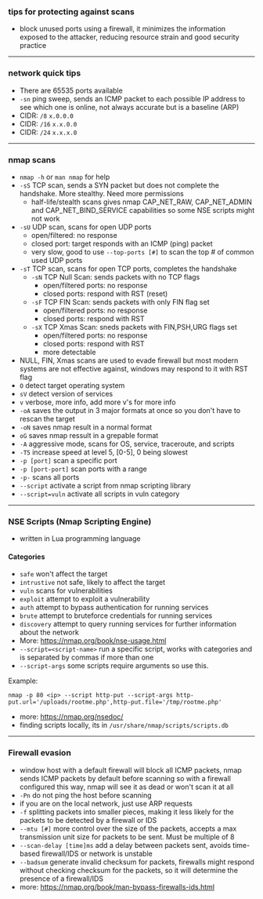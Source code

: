 ### tips for protecting against scans

- block unused ports using a firewall, it minimizes the information exposed to the attacker, reducing resource strain and good security practice

  
___


### network quick tips

- There are 65535 ports available
- `-sn` ping sweep, sends an ICMP packet to each possible IP address to see which one is online, not always accurate but is a baseline (ARP)
- CIDR: `/8` `x.0.0.0`
- CIDR: `/16` `x.x.0.0`
- CIDR: `/24` `x.x.x.0`
  
___


### nmap scans

- `nmap -h` or `man nmap` for help
- `-sS` TCP scan, sends a SYN packet but does not complete the handshake. More stealthy. Need more permissions
  - half-life/stealth scans gives nmap CAP_NET_RAW, CAP_NET_ADMIN and CAP_NET_BIND_SERVICE capabilities so some NSE scripts might not work 
- `-sU` UDP scan, scans for open UDP ports
  - open/filtered: no response
  - closed port: target responds with an ICMP (ping) packet
  - very slow, good to use `--top-ports [#]` to scan the top # of common used UDP ports
- `-sT` TCP scan, scans for open TCP ports, completes the handshake
  - `-sN` TCP Null Scan: sends packets with no TCP flags
    - open/filtered ports: no response
    - closed ports: respond with RST (reset)
  - `-sF` TCP FIN Scan: sends packets with only FIN flag set
    - open/filtered ports: no response
    - closed ports: respond with RST 
  - `-sX` TCP Xmas Scan: sneds packets with FIN,PSH,URG flags set
    - open/filtered ports: no response
    - closed ports: respond with RST
    - more detectable
- NULL, FIN, Xmas scans are used to evade firewall but most modern systems are not effective against, windows may respond to it with RST flag 
- `O` detect target operating system
- `sV` detect version of services
- `v` verbose, more info, add more v's for more info
- `-oA` saves the output in 3 major formats at once so you don't have to rescan the target
- `-oN` saves nmap result in a normal format
- `oG` saves nmap ressult in a grepable format
- `-A` aggressive mode, scans for OS, service, traceroute, and scripts
- `-T5` increase speed at level 5, [0-5], 0 being slowest
- `-p [port]` scan a specific port
- `-p [port-port]` scan ports with a range
- `-p-` scans all ports
- `--script` activate a script from nmap scripting library
- `--script=vuln` activate all scripts in vuln category
  
___


### NSE Scripts (Nmap Scripting Engine)

- written in Lua programming language
  
#### Categories

- `safe` won't affect the target
- `intrustive` not safe, likely to affect the target
- `vuln` scans for vulnerabilities
- `exploit` attempt to exploit a vulnerability
- `auth` attempt to bypass authentication for running services
- `brute` attempt to bruteforce credentials for running services
- `discovery` attempt to query running services for further information about the network
- More: https://nmap.org/book/nse-usage.html
- `--script=<script-name>` run a specific script, works with categories and is separated by commas if more than one
- `--script-args` some scripts require arguments so use this.
  
Example: 

```
nmap -p 80 <ip> --script http-put --script-args http-put.url='/uploads/rootme.php',http-put.file='/tmp/rootme.php'
```

- more: https://nmap.org/nsedoc/
- finding scripts locally, its in `/usr/share/nmap/scripts/scripts.db`
  
___

### Firewall evasion

- window host with a default firewall will block all ICMP packets, nmap sends ICMP packets by default before scanning so with a firewall configured this way, nmap will see it as dead or won't scan it at all
- `-Pn` do not ping the host before scanning
- if you are on the local network, just use ARP requests
- `-f` splitting packets into smaller pieces, making it less likely for the packets to be detected by a firewall or IDS
- `--mtu [#]` more control over the size of the packets, accepts a max transmission unit size for packets to be sent. Must be multiple of 8
- `--scan-delay [time]ms` add a delay between packets sent, avoids time-based firewall/IDS or network is unstable
- `--badsum` generate invalid checksum for packets, firewalls might respond without checking checksum for the packets, so it will determine the presence of a firewall/IDS
- more: https://nmap.org/book/man-bypass-firewalls-ids.html
  



















